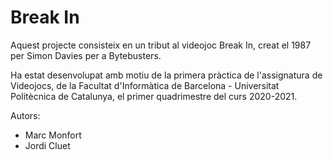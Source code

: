 # Break In

Aquest projecte consisteix en un tribut al videojoc Break In, creat el 1987 per Simon Davies per a Bytebusters.

Ha estat desenvolupat amb motiu de la primera pràctica de l'assignatura de Videojocs, de la Facultat d'Informàtica de Barcelona - Universitat Politècnica de Catalunya, el primer quadrimestre del curs 2020-2021.

Autors:
- Marc Monfort
- Jordi Cluet
